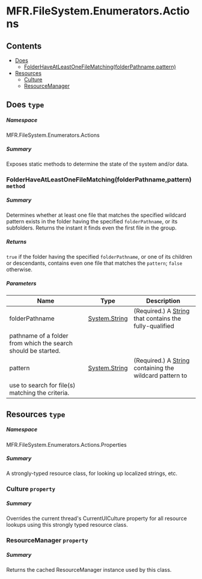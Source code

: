 <a name='assembly'></a>
# MFR.FileSystem.Enumerators.Actions

## Contents

- [Does](#T-MFR-FileSystem-Enumerators-Actions-Does 'MFR.FileSystem.Enumerators.Actions.Does')
  - [FolderHaveAtLeastOneFileMatching(folderPathname,pattern)](#M-MFR-FileSystem-Enumerators-Actions-Does-FolderHaveAtLeastOneFileMatching-System-String,System-String- 'MFR.FileSystem.Enumerators.Actions.Does.FolderHaveAtLeastOneFileMatching(System.String,System.String)')
- [Resources](#T-MFR-FileSystem-Enumerators-Actions-Properties-Resources 'MFR.FileSystem.Enumerators.Actions.Properties.Resources')
  - [Culture](#P-MFR-FileSystem-Enumerators-Actions-Properties-Resources-Culture 'MFR.FileSystem.Enumerators.Actions.Properties.Resources.Culture')
  - [ResourceManager](#P-MFR-FileSystem-Enumerators-Actions-Properties-Resources-ResourceManager 'MFR.FileSystem.Enumerators.Actions.Properties.Resources.ResourceManager')

<a name='T-MFR-FileSystem-Enumerators-Actions-Does'></a>
## Does `type`

##### Namespace

MFR.FileSystem.Enumerators.Actions

##### Summary

Exposes static methods to determine the state of the system and/or data.

<a name='M-MFR-FileSystem-Enumerators-Actions-Does-FolderHaveAtLeastOneFileMatching-System-String,System-String-'></a>
### FolderHaveAtLeastOneFileMatching(folderPathname,pattern) `method`

##### Summary

Determines whether at least one file that matches the specified wildcard
pattern exists in the folder having the specified
`folderPathname`, or its subfolders.  Returns the instant it
finds even the first file in the group.

##### Returns

`true` if the folder having the specified
`folderPathname`, or one of its children or descendants,
contains even one file that matches the `pattern`;
`false` otherwise.

##### Parameters

| Name | Type | Description |
| ---- | ---- | ----------- |
| folderPathname | [System.String](http://msdn.microsoft.com/query/dev14.query?appId=Dev14IDEF1&l=EN-US&k=k:System.String 'System.String') | (Required.) A [String](http://msdn.microsoft.com/query/dev14.query?appId=Dev14IDEF1&l=EN-US&k=k:System.String 'System.String') that contains the fully-qualified
pathname of a folder from which the search should be started. |
| pattern | [System.String](http://msdn.microsoft.com/query/dev14.query?appId=Dev14IDEF1&l=EN-US&k=k:System.String 'System.String') | (Required.) A [String](http://msdn.microsoft.com/query/dev14.query?appId=Dev14IDEF1&l=EN-US&k=k:System.String 'System.String') containing the wildcard pattern to
use to search for file(s) matching the criteria. |

<a name='T-MFR-FileSystem-Enumerators-Actions-Properties-Resources'></a>
## Resources `type`

##### Namespace

MFR.FileSystem.Enumerators.Actions.Properties

##### Summary

A strongly-typed resource class, for looking up localized strings, etc.

<a name='P-MFR-FileSystem-Enumerators-Actions-Properties-Resources-Culture'></a>
### Culture `property`

##### Summary

Overrides the current thread's CurrentUICulture property for all
  resource lookups using this strongly typed resource class.

<a name='P-MFR-FileSystem-Enumerators-Actions-Properties-Resources-ResourceManager'></a>
### ResourceManager `property`

##### Summary

Returns the cached ResourceManager instance used by this class.
